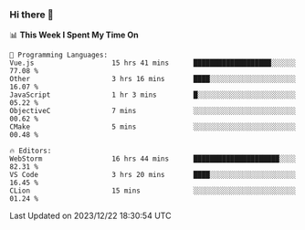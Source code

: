 ### Hi there 👋

<!--
**asdf12303116/asdf12303116** is a ✨ _special_ ✨ repository because its `README.md` (this file) appears on your GitHub profile.

Here are some ideas to get you started:

- 🔭 I’m currently working on ...
- 🌱 I’m currently learning ...
- 👯 I’m looking to collaborate on ...
- 🤔 I’m looking for help with ...
- 💬 Ask me about ...
- 📫 How to reach me: ...
- 😄 Pronouns: ...
- ⚡ Fun fact: ...
-->

<!--START_SECTION:waka-->
📊 **This Week I Spent My Time On** 

```text
💬 Programming Languages: 
Vue.js                   15 hrs 41 mins      ███████████████████░░░░░░   77.08 % 
Other                    3 hrs 16 mins       ████░░░░░░░░░░░░░░░░░░░░░   16.07 % 
JavaScript               1 hr 3 mins         █░░░░░░░░░░░░░░░░░░░░░░░░   05.22 % 
ObjectiveC               7 mins              ░░░░░░░░░░░░░░░░░░░░░░░░░   00.62 % 
CMake                    5 mins              ░░░░░░░░░░░░░░░░░░░░░░░░░   00.48 % 

🔥 Editors: 
WebStorm                 16 hrs 44 mins      █████████████████████░░░░   82.31 % 
VS Code                  3 hrs 20 mins       ████░░░░░░░░░░░░░░░░░░░░░   16.45 % 
CLion                    15 mins             ░░░░░░░░░░░░░░░░░░░░░░░░░   01.24 % 
```


 Last Updated on 2023/12/22 18:30:54 UTC
<!--END_SECTION:waka-->
